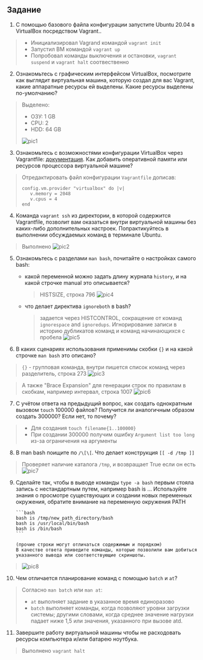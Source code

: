 ## Задание

1. С помощью базового файла конфигурации запустите Ubuntu 20.04 в VirtualBox посредством Vagrant..

> - Инициализировал Vagrand командой `vagrant init`
> - Запустил ВМ командой `vagrant up`
> - Попробовал команды выключения и остановки, `vagrant suspend` и `vagrant halt` соотвественно

2. Ознакомьтесь с графическим интерфейсом VirtualBox, посмотрите как выглядит виртуальная машина, которую создал для вас Vagrant, какие аппаратные ресурсы ей выделены. Какие ресурсы выделены по-умолчанию?

> Выделено:
>
> - ОЗУ: 1 GB
> - CPU: 2
> - HDD: 64 GB
>
> ![pic1](image1.png)

3. Ознакомьтесь с возможностями конфигурации VirtualBox через Vagrantfile: [документация](https://www.vagrantup.com/docs/providers/virtualbox/configuration.html). Как добавить оперативной памяти или ресурсов процессора виртуальной машине?

> Отредактировать файл конфигурации `Vagrantfile` дописав:
>
> ```
> config.vm.provider "virtualbox" do |v|
>    v.memory = 2048
>    v.cpus = 4
> end
> ```

4. Команда `vagrant ssh` из директории, в которой содержится Vagrantfile, позволит вам оказаться внутри виртуальной машины без каких-либо дополнительных настроек. Попрактикуйтесь в выполнении обсуждаемых команд в терминале Ubuntu.

> Выполнено
> ![pic2](image2.png)

5. Ознакомьтесь с разделами `man bash`, почитайте о настройках самого bash:

   - какой переменной можно задать длину журнала `history`, и на какой строчке manual это описывается?
     > HISTSIZE, строка 796
     > ![pic4](image4.png)
   - что делает директива `ignoreboth` в bash?
     > задается через HISTCONTROL, сокращение от команд `ignorespace` and `ignoredups`. Игнорирование записи в историю дубликатов команд и команд начинающихся с пробела
     > ![pic5](image5.png)

6. В каких сценариях использования применимы скобки `{}` и на какой строчке `man bash` это описано?

> `{}` - групповая команда, внутри пишется список команд через разделитель, строка 273
> ![pic3](image3.png)

> А также "Brace Expansion" для генерации строк по правилам в скобкам, например интервал, строка 1007
> ![pic6](image6.png)

7. С учётом ответа на предыдущий вопрос, как создать однократным вызовом `touch` 100000 файлов? Получится ли аналогичным образом создать 300000? Если нет, то почему?

> - Для создания `touch filename{1..100000}`
> - При создании 300000 получим ошибку `Argument list too long` из-за ограничения на аргументы

8. В man bash поищите по `/\[\[`. Что делает конструкция `[[ -d /tmp ]]`

> Проверяет наличие каталога `/tmp`, и возвращает True если он есть
> ![pic7](image7.png)

9.  Сделайте так, чтобы в выводе команды `type -a bash` первым стояла запись с нестандартным путем, например bash is ...
    Используйте знания о просмотре существующих и создании новых переменных окружения, обратите внимание на переменную окружения PATH

        ```bash
        bash is /tmp/new_path_directory/bash
        bash is /usr/local/bin/bash
        bash is /bin/bash
        ```

        (прочие строки могут отличаться содержимым и порядком)
        В качестве ответа приведите команды, которые позволили вам добиться указанного вывода или соответствующие скриншоты.

> ![pic8](image8.png)

10. Чем отличается планирование команд с помощью `batch` и `at`?

> Согласно `man batch` или `man at`:
>
> - `at` выполняет задание в указанное время единоразово
> - `batch` выполняет команды, когда позволяют уровни загрузки системы; другими словами, когда среднее значение нагрузки падает ниже 1,5 или значения, указанного при вызове atd.

11. Завершите работу виртуальной машины чтобы не расходовать ресурсы компьютера и/или батарею ноутбука.

> Выполнено `vagrant halt`
